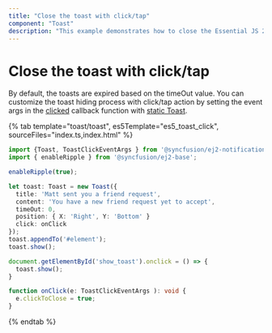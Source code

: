 ```yaml
---
title: "Close the toast with click/tap"
component: "Toast"
description: "This example demonstrates how to close the Essential JS 2 Toaster component with a click or tap operation."
---
```


# Close the toast with click/tap

By default, the toasts are expired based on the timeOut value. You can customize the toast hiding process with click/tap action by setting the event args in the [clicked](../../api/toast/toastClickEventArgs/#clicktoclose) callback function with [static Toast](../timeout/#static-toast).

{% tab template="toast/toast", es5Template="es5_toast_click", sourceFiles="index.ts,index.html"  %}

```typescript
import {Toast, ToastClickEventArgs } from '@syncfusion/ej2-notifications';
import { enableRipple } from '@syncfusion/ej2-base';

enableRipple(true);

let toast: Toast = new Toast({
  title: 'Matt sent you a friend request',
  content: 'You have a new friend request yet to accept',
  timeOut: 0,
  position: { X: 'Right', Y: 'Bottom' }
  click: onClick
});
toast.appendTo('#element');
toast.show();

document.getElementById('show_toast').onclick = () => {
  toast.show();
}

function onClick(e: ToastClickEventArgs ): void {
  e.clickToClose = true;
}
```

{% endtab %}